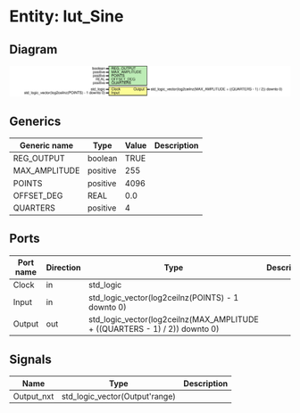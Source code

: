 # Entity: lut_Sine
## Diagram
![Diagram](lut_Sine.svg "Diagram")
## Generics
| Generic name  | Type     | Value | Description |
| ------------- | -------- | ----- | ----------- |
| REG_OUTPUT    | boolean  | TRUE  |             |
| MAX_AMPLITUDE | positive | 255   |             |
| POINTS        | positive | 4096  |             |
| OFFSET_DEG    | REAL     | 0.0   |             |
| QUARTERS      | positive | 4     |             |
## Ports
| Port name | Direction | Type                                                                        | Description |
| --------- | --------- | --------------------------------------------------------------------------- | ----------- |
| Clock     | in        | std_logic                                                                   |             |
| Input     | in        | std_logic_vector(log2ceilnz(POINTS) - 1 downto 0)                           |             |
| Output    | out       | std_logic_vector(log2ceilnz(MAX_AMPLITUDE + ((QUARTERS - 1) / 2)) downto 0) |             |
## Signals
| Name       | Type                           | Description |
| ---------- | ------------------------------ | ----------- |
| Output_nxt | std_logic_vector(Output'range) |             |
